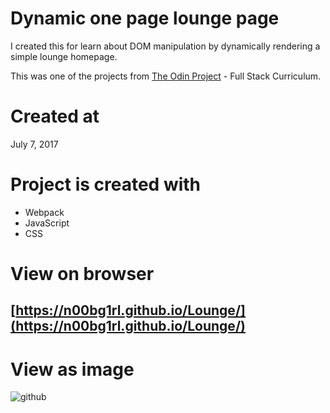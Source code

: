 # Dynamic one page lounge page

I created this for learn about DOM manipulation by dynamically rendering a simple lounge homepage.

This was one of the projects from [The Odin Project](https://www.theodinproject.com/home) - Full Stack Curriculum.

# Created at

July 7, 2017

# Project is created with

* Webpack
* JavaScript
* CSS

# View on browser

## [https://n00bg1rl.github.io/Lounge/](https://n00bg1rl.github.io/Lounge/)

# View as image

![github](.src/github.png)